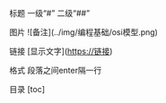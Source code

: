 标题 一级“#” 二级“##”

图片 \![备注]\(../img/编程基础/osi模型.png)

链接 \[显示文字]\(<https://链接>)

格式  段落之间enter隔一行

目录 \[toc]